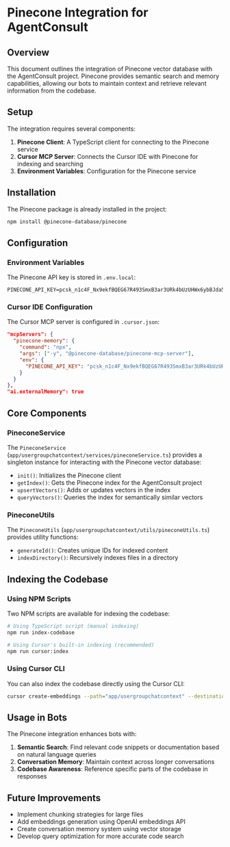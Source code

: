 # Pinecone Integration for AgentConsult

## Overview

This document outlines the integration of Pinecone vector database with the AgentConsult project. Pinecone provides semantic search and memory capabilities, allowing our bots to maintain context and retrieve relevant information from the codebase.

## Setup

The integration requires several components:

1. **Pinecone Client**: A TypeScript client for connecting to the Pinecone service
2. **Cursor MCP Server**: Connects the Cursor IDE with Pinecone for indexing and searching
3. **Environment Variables**: Configuration for the Pinecone service

## Installation

The Pinecone package is already installed in the project:

```bash
npm install @pinecone-database/pinecone
```

## Configuration

### Environment Variables

The Pinecone API key is stored in `.env.local`:

```
PINECONE_API_KEY=pcsk_n1c4F_Nx9ekfBQEG67R493SmxB3ar3URk4bUzUHWx6ybBJda5yZ7fC9MQfWSXN1wz4McQ
```

### Cursor IDE Configuration

The Cursor MCP server is configured in `.cursor.json`:

```json
"mcpServers": {
  "pinecone-memory": {
    "command": "npx",
    "args": ["-y", "@pinecone-database/pinecone-mcp-server"],
    "env": {
      "PINECONE_API_KEY": "pcsk_n1c4F_Nx9ekfBQEG67R493SmxB3ar3URk4bUzUHWx6ybBJda5yZ7fC9MQfWSXN1wz4McQ"
    }
  }
},
"ai.externalMemory": true
```

## Core Components

### PineconeService

The `PineconeService` (`app/usergroupchatcontext/services/pineconeService.ts`) provides a singleton instance for interacting with the Pinecone vector database:

- `init()`: Initializes the Pinecone client
- `getIndex()`: Gets the Pinecone index for the AgentConsult project
- `upsertVectors()`: Adds or updates vectors in the index
- `queryVectors()`: Queries the index for semantically similar vectors

### PineconeUtils

The `PineconeUtils` (`app/usergroupchatcontext/utils/pineconeUtils.ts`) provides utility functions:

- `generateId()`: Creates unique IDs for indexed content
- `indexDirectory()`: Recursively indexes files in a directory

## Indexing the Codebase

### Using NPM Scripts

Two NPM scripts are available for indexing the codebase:

```bash
# Using TypeScript script (manual indexing)
npm run index-codebase

# Using Cursor's built-in indexing (recommended)
npm run cursor:index
```

### Using Cursor CLI

You can also index the codebase directly using the Cursor CLI:

```bash
cursor create-embeddings --path="app/usergroupchatcontext" --destination="pinecone" --index="agentconsult"
```

## Usage in Bots

The Pinecone integration enhances bots with:

1. **Semantic Search**: Find relevant code snippets or documentation based on natural language queries
2. **Conversation Memory**: Maintain context across longer conversations
3. **Codebase Awareness**: Reference specific parts of the codebase in responses

## Future Improvements

- Implement chunking strategies for large files
- Add embeddings generation using OpenAI embeddings API
- Create conversation memory system using vector storage
- Develop query optimization for more accurate code search 